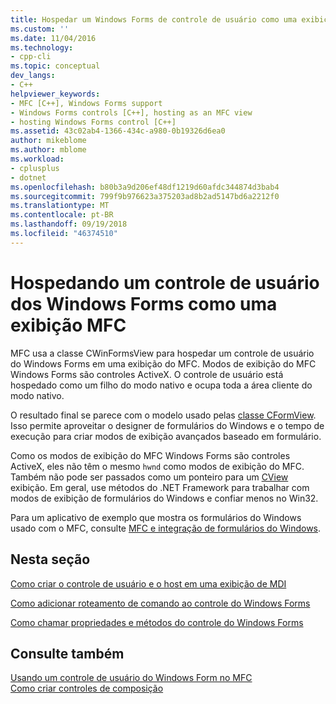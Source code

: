 ```yaml
---
title: Hospedar um Windows Forms de controle de usuário como uma exibição MFC | Microsoft Docs
ms.custom: ''
ms.date: 11/04/2016
ms.technology:
- cpp-cli
ms.topic: conceptual
dev_langs:
- C++
helpviewer_keywords:
- MFC [C++], Windows Forms support
- Windows Forms controls [C++], hosting as an MFC view
- hosting Windows Forms control [C++]
ms.assetid: 43c02ab4-1366-434c-a980-0b19326d6ea0
author: mikeblome
ms.author: mblome
ms.workload:
- cplusplus
- dotnet
ms.openlocfilehash: b80b3a9d206ef48df1219d60afdc344874d3bab4
ms.sourcegitcommit: 799f9b976623a375203ad8b2ad5147bd6a2212f0
ms.translationtype: MT
ms.contentlocale: pt-BR
ms.lasthandoff: 09/19/2018
ms.locfileid: "46374510"
---
```

# <a name="hosting-a-windows-forms-user-control-as-an-mfc-view"></a>Hospedando um controle de usuário dos Windows Forms como uma exibição MFC

MFC usa a classe CWinFormsView para hospedar um controle de usuário do Windows Forms em uma exibição do MFC. Modos de exibição do MFC Windows Forms são controles ActiveX. O controle de usuário está hospedado como um filho do modo nativo e ocupa toda a área cliente do modo nativo.

O resultado final se parece com o modelo usado pelas [classe CFormView](../mfc/reference/cformview-class.md). Isso permite aproveitar o designer de formulários do Windows e o tempo de execução para criar modos de exibição avançados baseado em formulário.

Como os modos de exibição do MFC Windows Forms são controles ActiveX, eles não têm o mesmo `hwnd` como modos de exibição do MFC. Também não pode ser passados como um ponteiro para um [CView](../mfc/reference/cview-class.md) exibição. Em geral, use métodos do .NET Framework para trabalhar com modos de exibição de formulários do Windows e confiar menos no Win32.

Para um aplicativo de exemplo que mostra os formulários do Windows usado com o MFC, consulte [MFC e integração de formulários do Windows](http://www.microsoft.com/downloads/details.aspx?FamilyID=987021bc-e575-4fe3-baa9-15aa50b0f599&displaylang=en).

## <a name="in-this-section"></a>Nesta seção

[Como criar o controle de usuário e o host em uma exibição de MDI](../dotnet/how-to-create-the-user-control-and-host-mdi-view.md)

[Como adicionar roteamento de comando ao controle do Windows Forms](../dotnet/how-to-add-command-routing-to-the-windows-forms-control.md)

[Como chamar propriedades e métodos do controle do Windows Forms](../dotnet/how-to-call-properties-and-methods-of-the-windows-forms-control.md)

## <a name="see-also"></a>Consulte também

[Usando um controle de usuário do Windows Form no MFC](../dotnet/using-a-windows-form-user-control-in-mfc.md)<br/>
[Como criar controles de composição](/dotnet/framework/winforms/controls/how-to-author-composite-controls)